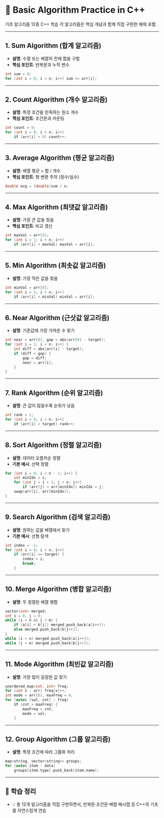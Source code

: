 # 📘 Basic Algorithm Practice in C++

기초 알고리즘 12종 C++ 학습
각 알고리즘은 핵심 개념과 함께 직접 구현한 예제 포함.

---

## 1. Sum Algorithm (합계 알고리즘)

- **설명**: 수열 또는 배열의 전체 합을 구함  
- **핵심 포인트**: 반복문과 누적 변수  

```cpp
int sum = 0;  
for (int i = 0; i < n; i++) sum += arr[i];
```

---

## 2. Count Algorithm (개수 알고리즘)

- **설명**: 특정 조건을 만족하는 원소 개수  
- **핵심 포인트**: 조건문과 카운팅  

```cpp
int count = 0;  
for (int i = 0; i < n; i++)  
    if (arr[i] > 0) count++;
```

---

## 3. Average Algorithm (평균 알고리즘)

- **설명**: 배열 평균 = 합 / 개수  
- **핵심 포인트**: 형 변환 주의 (정수/실수)  

```cpp
double avg = (double)sum / n;
```

---

## 4. Max Algorithm (최댓값 알고리즘)

- **설명**: 가장 큰 값을 찾음  
- **핵심 포인트**: 비교 갱신  

```cpp
int maxVal = arr[0];  
for (int i = 1; i < n; i++)  
    if (arr[i] > maxVal) maxVal = arr[i];
```

---

## 5. Min Algorithm (최솟값 알고리즘)

- **설명**: 가장 작은 값을 찾음  

```cpp
int minVal = arr[0];  
for (int i = 1; i < n; i++)  
    if (arr[i] < minVal) minVal = arr[i];
```

---

## 6. Near Algorithm (근삿값 알고리즘)

- **설명**: 기준값에 가장 가까운 수 찾기  

```cpp
int near = arr[0], gap = abs(arr[0] - target);  
for (int i = 1; i < n; i++) {  
    int diff = abs(arr[i] - target);  
    if (diff < gap) {  
        gap = diff;  
        near = arr[i];  
    }  
}
```

---

## 7. Rank Algorithm (순위 알고리즘)

- **설명**: 큰 값이 많을수록 순위가 낮음  

```cpp
int rank = 1;  
for (int i = 0; i < n; i++)  
    if (arr[i] > target) rank++;
```

---

## 8. Sort Algorithm (정렬 알고리즘)

- **설명**: 데이터 오름차순 정렬  
- **기본 예시**: 선택 정렬  

```cpp
for (int i = 0; i < n - 1; i++) {  
    int minIdx = i;  
    for (int j = i + 1; j < n; j++)  
        if (arr[j] < arr[minIdx]) minIdx = j;  
    swap(arr[i], arr[minIdx]);  
}
```

---

## 9. Search Algorithm (검색 알고리즘)

- **설명**: 원하는 값을 배열에서 찾기  
- **기본 예시**: 선형 탐색  

```cpp
int index = -1;  
for (int i = 0; i < n; i++)  
    if (arr[i] == target) {  
        index = i;  
        break;  
    }
```

---

## 10. Merge Algorithm (병합 알고리즘)

- **설명**: 두 정렬된 배열 병합  

```cpp
vector<int> merged;  
int i = 0, j = 0;  
while (i < n && j < m) {  
    if (a[i] < b[j]) merged.push_back(a[i++]);  
    else merged.push_back(b[j++]);  
}  
while (i < n) merged.push_back(a[i++]);  
while (j < m) merged.push_back(b[j++]);
```

---

## 11. Mode Algorithm (최빈값 알고리즘)

- **설명**: 가장 많이 등장한 값 찾기  

```cpp
unordered_map<int, int> freq;  
for (int x : arr) freq[x]++;  
int mode = arr[0], maxFreq = 0;  
for (auto& [val, cnt] : freq)  
    if (cnt > maxFreq) {  
        maxFreq = cnt;  
        mode = val;  
    }
```

---

## 12. Group Algorithm (그룹 알고리즘)

- **설명**: 특정 조건에 따라 그룹화 처리  

```cpp
map<string, vector<string>> groups;  
for (auto& item : data)  
    groups[item.type].push_back(item.name);
```

---

## 🏁 학습 정리

- 💡 총 12개 알고리즘을 직접 구현하면서, 반복문·조건문·배열·해시맵 등 C++의 기초를 자연스럽게 연습  